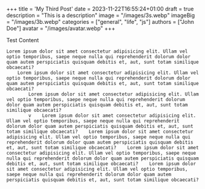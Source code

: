 +++
title = 'My Third Post'
date = 2023-11-22T16:55:24+01:00
draft = true
description = "This is a description"
image = "/images/3s.webp"
imageBig = "/images/3b.webp"
categories = ["general", "life", "js"]
authors = ["John Doe"]
avatar = "/images/avatar.webp"
+++

Test Content

    Lorem ipsum dolor sit amet consectetur adipisicing elit. Ullam vel optio temporibus, saepe neque nulla qui reprehenderit dolorum dolor quam autem perspiciatis quisquam debitis et, aut, sunt totam similique obcaecati?
        Lorem ipsum dolor sit amet consectetur adipisicing elit. Ullam vel optio temporibus, saepe neque nulla qui reprehenderit dolorum dolor quam autem perspiciatis quisquam debitis et, aut, sunt totam similique obcaecati?
            Lorem ipsum dolor sit amet consectetur adipisicing elit. Ullam vel optio temporibus, saepe neque nulla qui reprehenderit dolorum dolor quam autem perspiciatis quisquam debitis et, aut, sunt totam similique obcaecati?
            v    Lorem ipsum dolor sit amet consectetur adipisicing elit. Ullam vel optio temporibus, saepe neque nulla qui reprehenderit dolorum dolor quam autem perspiciatis quisquam debitis et, aut, sunt totam similique obcaecati?    Lorem ipsum dolor sit amet consectetur adipisicing elit. Ullam vel optio temporibus, saepe neque nulla qui reprehenderit dolorum dolor quam autem perspiciatis quisquam debitis et, aut, sunt totam similique obcaecati?    Lorem ipsum dolor sit amet consectetur adipisicing elit. Ullam vel optio temporibus, saepe neque nulla qui reprehenderit dolorum dolor quam autem perspiciatis quisquam debitis et, aut, sunt totam similique obcaecati?    Lorem ipsum dolor sit amet consectetur adipisicing elit. Ullam vel optio temporibus, saepe neque nulla qui reprehenderit dolorum dolor quam autem perspiciatis quisquam debitis et, aut, sunt totam similique obcaecati?
